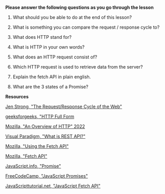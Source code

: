 **Please answer the following questions as you go through the lesson**

1. What should you be able to do at the end of this lesson?



2. What is something you can compare the request / response cycle to?



3. What does HTTP stand for?



4. What is HTTP in your own words?



5. What does an HTTP request consist of?



6. Which HTTP request is used to retrieve data from the server?



7. Explain the fetch API in plain english. 


8. What are the 3 states of a Promise?

**Resources**

[Jen Strong, "The Request/Response Cycle of the Web"](https://medium.com/@jen_strong/the-request-response-cycle-of-the-web-1b7e206e9047)

[ geeksforgeeks, "HTTP Full Form](https://www.geeksforgeeks.org/http-full-form/)

[ Mozilla, "An Overview of HTTP" 2022](https://developer.mozilla.org/en-US/docs/Web/HTTP/Overview/)

[Visual Paradigm, "What is REST API?"](https://www.visual-paradigm.com/guide/development/what-is-rest-api/)

[Mozilla, "Using the Fetch API"](https://developer.mozilla.org/en-US/docs/Web/API/Fetch_API/Using_Fetch)

[Mozilla, "Fetch API"](https://developer.mozilla.org/en-US/docs/Web/API/Fetch_API/Using_Fetch)

[JavaScript.info, "Promise"](https://javascript.info/promise-basics)

[FreeCodeCamp, "JavaScript Promises"](https://www.freecodecamp.org/news/javascript-promise-methods/)

[JavaScripttutorial.net, "JavaScript Fetch API"](https://www.javascripttutorial.net/javascript-fetch-api/)
